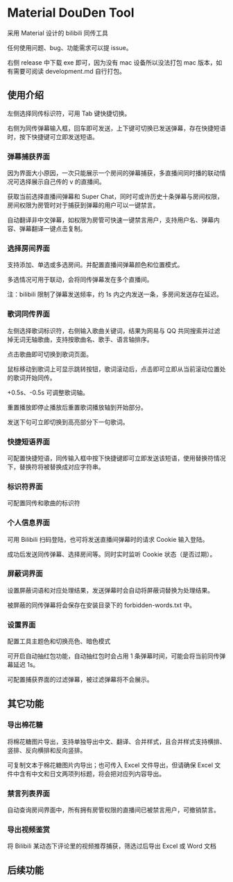 # Material DouDen Tool

采用 Material 设计的 bilibili 同传工具

任何使用问题、bug、功能需求可以提 issue。

右侧 release 中下载 exe 即可，因为没有 mac 设备所以没法打包 mac 版本，如有需要可阅读 development.md 自行打包。

## 使用介绍

左侧选择同传标识符，可用 Tab 键快捷切换。

右侧为同传弹幕输入框，回车即可发送，上下键可切换已发送弹幕，存在快捷短语时，按下快捷键可立即发送短语。

### 弹幕捕获界面

因为界面大小原因，一次只能展示一个房间的弹幕捕获，多直播间同时播的联动情况可选择展示自己传的 v 的直播间。

获取当前选择直播间弹幕和 Super Chat，同时可或许历史十条弹幕与房间权限，房间权限为房管时对于捕获到弹幕的用户可以一键禁言。

自动翻译非中文弹幕，如权限为房管可快速一键禁言用户，支持用户名、弹幕内容、弹幕翻译一键点击复制。

### 选择房间界面

支持添加、单选或多选房间。并配置直播间弹幕颜色和位置模式。

多选情况可用于联动，会将同传弹幕发在多个直播间。

注：bilibili 限制了弹幕发送频率，约 1s 内之内发送一条，多房间发送存在延迟。

### 歌词同传界面

左侧选择歌词标识符，右侧输入歌曲关键词，结果为网易与 QQ 共同搜索并过滤掉无词无轴歌曲，支持按歌曲名、歌手、语言轴排序。

点击歌曲即可切换到歌词页面。

鼠标移动到歌词上可显示跳转按钮，歌词滚动后，点击即可立即从当前滚动位置处的歌词开始同传。

+0.5s、-0.5s 可调整歌词轴。

重置播放即停止播放后重置歌词播放轴到开始部分。

发送下句可立即切换到高亮部分下一句歌词。

### 快捷短语界面

可配置快捷短语，同传输入框中按下快捷键即可立即发送该短语，使用替换符情况下，替换符将被替换成对应字符串。

### 标识符界面

可配置同传和歌曲的标识符

### 个人信息界面

可用 Bilibili 扫码登陆，也可将发送直播间弹幕时的请求 Cookie 输入登陆。

成功后发送同传弹幕、选择房间等。同时实时监听 Cookie 状态（是否过期）。

### 屏蔽词界面

设置屏蔽词语和对应处理结果，发送弹幕时会自动将屏蔽词替换为处理结果。

被屏蔽的同传弹幕将会保存在安装目录下的 forbidden-words.txt 中。

### 设置界面

配置工具主题色和切换亮色、暗色模式

可开启自动抽红包功能，自动抽红包时会占用 1 条弹幕时间，可能会将当前同传弹幕延迟 1s。

可配置捕获界面的过滤弹幕，被过滤弹幕将不会展示。

## 其它功能

### 导出棉花糖

将棉花糖图片导出，支持单独导出中文、翻译、合并样式，且合并样式支持横排、竖排、反向横排和反向竖排。

可复制文本于棉花糖图片内导出；也可传入 Excel 文件导出，但请确保 Excel 文件中含有中文和日文两项列标题，将会把对应列内容导出。

### 禁言列表界面

自动查询房间界面中，所有拥有房管权限的直播间已被禁言用户，可撤销禁言。

### 导出视频鉴赏

将 Bilibili 某动态下评论里的视频推荐捕获，筛选过后导出 Excel 或 Word 文档

## 后续功能
